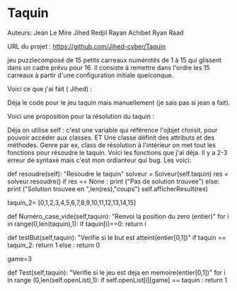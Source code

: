 # Taquin

Auteurs:
Jean Le Mire
Jihed Redjil
Rayan Achibet
Ryan Raad

URL du projet : https://github.com/Jihed-cyber/Taquin

jeu puzzlecomposé de 15 petits carreaux numérotés de 1 à 15 qui glissent dans un cadre prévu pour 16. Il consiste à remettre dans l'ordre les 15 carreaux à partir d'une configuration initiale quelconque. 


Voici ce que j'ai fait ( Jihed) :

Déja le code pour le jeu taquin mais manuellement (je sais pas si jean a fait).

Voici une proposition pour la résolution du taquin :

Déja on utilise self : c'est une variable qui référence l'ojbjet choisit, pour pouvoir accéder aux classes. ET Une classe définit des attributs et des méthodes. Genre par ex, class de résolution à l'intérieur on met tout les fonctions pour résoudre le taquin. Voici les fonctions que j'ai déja. Il y a 2-3 erreur de syntaxe mais c'est mon ordianteur qui bug. Les voici: 



def resoudre(self):
        "Resoudre le taquin"
        solveur = Solveur(self.taquin)
        res = solveur.resoudre()
        if res == None :
            print ("Pas de solution trouvee")
        else:
            print ("Solution trouvee en ",len(res),"coups")
            self.afficherResult(res)


taquin_2= [0,1,2,3,4,5,6,7,8,9,10,11,12,13,14,15]

def Numéro_case_vide(self,taquin):
        "Renvoi la position du zero (entier)"
        for i in range(0,len(taquin),1):
            if taquin[i]==0:
              return i





def testBut(self,taquin):
        "Verifie si le but est atteint(entier[0,1])"
        if taquin == taquin_2:
            return 1
        else :
            return 0

game=3

def Test(self,taquin):
        "Verifie si le jeu est deja en memoire(entier[0,1])"
        for i in range (0,len(self.openList),1):
            if self.openList[i][game] == taquin :
                return 1
        
                
